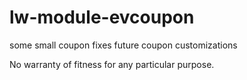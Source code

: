 lw-module-evcoupon
==================

some small coupon fixes future coupon customizations

No warranty of fitness for any particular purpose.